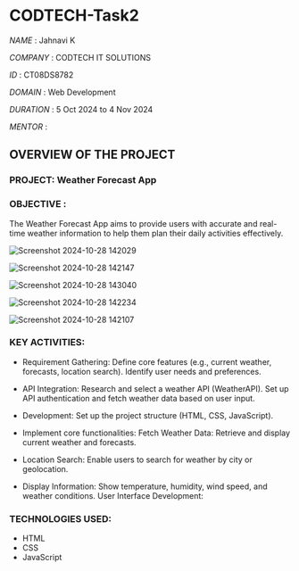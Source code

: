 # CODTECH-Task2
*NAME* : Jahnavi K

*COMPANY* : CODTECH IT SOLUTIONS

*ID* :  CT08DS8782

*DOMAIN* : Web Development

*DURATION* : 5 Oct 2024 to 4 Nov 2024

*MENTOR* : 




## OVERVIEW OF THE PROJECT
### PROJECT: Weather Forecast App


### OBJECTIVE :
The Weather Forecast App aims to provide users with accurate and real-time weather information to help them plan their daily activities effectively.

![Screenshot 2024-10-28 142029](https://github.com/user-attachments/assets/7cca7367-61a4-40d9-8437-0384c156a1be)

![Screenshot 2024-10-28 142147](https://github.com/user-attachments/assets/c812b52e-58a8-434c-b052-993413bb2cef)

![Screenshot 2024-10-28 143040](https://github.com/user-attachments/assets/f18fca7b-f581-415c-9c72-fe57a0333e5d)

![Screenshot 2024-10-28 142234](https://github.com/user-attachments/assets/9241b5fb-7af0-4746-ad2b-f934e6381ec2)

![Screenshot 2024-10-28 142107](https://github.com/user-attachments/assets/8ca8edab-f824-4a4b-a852-e3b5c1653f83)




### KEY ACTIVITIES:
* Requirement Gathering:
Define core features (e.g., current weather, forecasts, location search).
Identify user needs and preferences.

* API Integration:
Research and select a weather API (WeatherAPI).
Set up API authentication and fetch weather data based on user input.

* Development:
Set up the project structure (HTML, CSS, JavaScript).

* Implement core functionalities:
Fetch Weather Data: Retrieve and display current weather and forecasts.

* Location Search: Enable users to search for weather by city or geolocation.

* Display Information: Show temperature, humidity, wind speed, and weather conditions.
User Interface Development:


### TECHNOLOGIES USED:
* HTML
* CSS
* JavaScript
